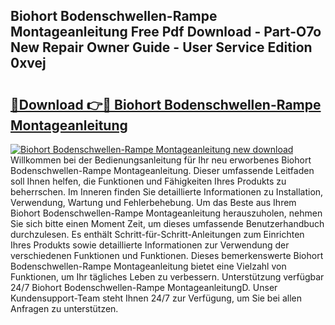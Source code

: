 ## Biohort Bodenschwellen-Rampe Montageanleitung Free Pdf Download - Part-O7o New Repair Owner Guide - User Service Edition 0xvej

# <h2><a href="http://df7iq56.blite.top/?on=Biohort+Bodenschwellen-Rampe+Montageanleitung">🔗Download 👉🔴 Biohort Bodenschwellen-Rampe Montageanleitung</a></h2>

[![Biohort Bodenschwellen-Rampe Montageanleitung new download](https://i.imgur.com/lujVjoI.png)](http://df7iq56.blite.top/?on=Biohort+Bodenschwellen-Rampe+Montageanleitung)
Willkommen bei der Bedienungsanleitung für Ihr neu erworbenes Biohort Bodenschwellen-Rampe Montageanleitung. Dieser umfassende Leitfaden soll Ihnen helfen, die Funktionen und Fähigkeiten Ihres Produkts zu beherrschen. Im Inneren finden Sie detaillierte Informationen zu Installation, Verwendung, Wartung und Fehlerbehebung. Um das Beste aus Ihrem Biohort Bodenschwellen-Rampe Montageanleitung herauszuholen, nehmen Sie sich bitte einen Moment Zeit, um dieses umfassende Benutzerhandbuch durchzulesen. Es enthält Schritt-für-Schritt-Anleitungen zum Einrichten Ihres Produkts sowie detaillierte Informationen zur Verwendung der verschiedenen Funktionen und Funktionen. Dieses bemerkenswerte Biohort Bodenschwellen-Rampe Montageanleitung bietet eine Vielzahl von Funktionen, um Ihr tägliches Leben zu verbessern. Unterstützung verfügbar 24/7 Biohort Bodenschwellen-Rampe MontageanleitungD. Unser Kundensupport-Team steht Ihnen 24/7 zur Verfügung, um Sie bei allen Anfragen zu unterstützen.
